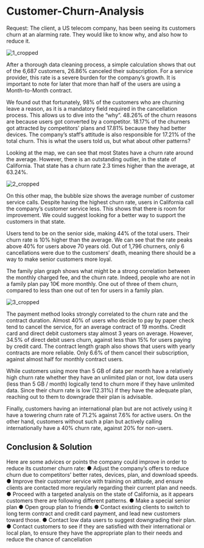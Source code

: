 # Customer-Churn-Analysis
Request: The client, a US telecom company, has been seeing its customers churn at an
alarming rate. They would like to know why, and also how to reduce it.

![1_cropped](https://github.com/OlSeb/Customer-Churn-Analysis/assets/112832650/b5d4e4a7-85fa-49ce-8dfc-1a0becb328a9)

After a thorough data cleaning process, a simple calculation shows that out of the 6,687
customers, 26.86% canceled their subscription. For a service provider, this rate is a severe
burden for the company’s growth. It is important to note for later that more than half of the
users are using a Month-to-Month contract.

We found out that fortunately, 98% of the customers who are churning leave a reason, as it
is a mandatory field required in the cancellation process. This allows us to dive into the
“why”. 48.26% of the churn reasons are because users got converted by a competitor.
18.17% of the churners got attracted by competitors' plans and 17.81% because they had
better devices. The company’s staff’s attitude is also responsible for 17.21% of the total
churn. This is what the users told us, but what about other patterns?

Looking at the map, we can see that most States have a churn rate around the average.
However, there is an outstanding outlier, in the state of California. That state has a churn
rate 2.3 times higher than the average, at 63.24%.

![2_cropped](https://github.com/OlSeb/Customer-Churn-Analysis/assets/112832650/6284e411-daa2-4cae-8625-c5f09cb4cd62)

On this other map, the bubble size shows the average number of customer service calls.
Despite having the highest churn rate, users in California call the company’s customer
service less. This shows that there is room for improvement. We could suggest looking for
a better way to support the customers in that state.

Users tend to be on the senior side, making 44% of the total users. Their churn rate is
10% higher than the average. We can see that the rate peaks above 40% for users above
70 years old. Out of 1,796 churners, only 6 cancellations were due to the customers’
death, meaning there should be a way to make senior customers more loyal.

The family plan graph shows what might be a strong correlation between the monthly
charged fee, and the churn rate. Indeed, people who are not in a family plan pay 10€
more monthly. One out of three of them churn, compared to less than one out of ten for
users in a family plan.

![3_cropped](https://github.com/OlSeb/Customer-Churn-Analysis/assets/112832650/e7e365ee-4ef9-4893-89b8-7706d1a9674b)

The payment method looks strongly correlated to the churn rate and the contract duration. Almost 40%
of users who decide to pay by paper check tend to cancel the service, for an average contract of 19
months. Credit card and direct debit customers stay almost 3 years on average. However, 34.5% of
direct debit users churn, against less than 15% for users paying by credit card. The contract length
graph also shows that users with yearly contracts are more reliable. Only 6.6% of them cancel their
subscription, against almost half for monthly contract users.

While customers using more than 5 GB of data per month have a relatively high churn rate whether
they have an unlimited plan or not, low data users (less than 5 GB / month) logically tend to churn
more if they have unlimited data. Since their churn rate is low (12.31%) if they have the adequate plan,
reaching out to them to downgrade their plan is advisable.

Finally, customers having an international plan but are not actively using it have a towering churn rate
of 71.2% against 7.6% for active users. On the other hand, customers without such a plan but actively
calling internationally have a 40% churn rate, against 20% for non-users.

## Conclusion & Solution

Here are some advices or points the company could improve in order to reduce its customer churn
rate:
● Adjust the company’s offers to reduce churn due to competitors’ better rates, devices, plan, and
download speeds.
● Improve their customer service with training on attitude, and ensure clients are contacted more
regularly regarding their current plan and needs.
● Proceed with a targeted analysis on the state of California, as it appears customers there are
following different patterns.
● Make a special senior plan
● Open group plan to friends
● Contact existing clients to switch to long term contract and credit card payment, and lead new
customers toward those.
● Contact low data users to suggest downgrading their plan.
● Contact customers to see if they are satisfied with their international or local plan, to ensure they
have the appropriate plan to their needs and reduce the chance of cancellation
